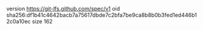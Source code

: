 version https://git-lfs.github.com/spec/v1
oid sha256:df1b41c4642bacb7a75617dbde7c2bfa7be9ca8b8b0b3fed1ed446b12c0a10ec
size 162
